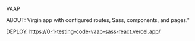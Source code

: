 VAAP

ABOUT: Virgin app with configured routes, Sass, components, and pages."

DEPLOY: https://0-1-testing-code-vaap-sass-react.vercel.app/